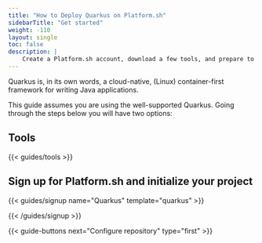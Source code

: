 ```yaml
---
title: "How to Deploy Quarkus on Platform.sh"
sidebarTitle: "Get started"
weight: -110
layout: single
toc: false
description: |
    Create a Platform.sh account, download a few tools, and prepare to deploy Quarkus.
---
```


Quarkus is, in its own words, a cloud-native, (Linux) container-first framework for writing Java applications. 

This guide assumes you are using the well-supported Quarkus. Going through the steps below you will have two options:

## Tools

{{< guides/tools >}}

## Sign up for Platform.sh and initialize your project

{{< guides/signup name="Quarkus" template="quarkus" >}}

{{< /guides/signup >}}

{{< guide-buttons next="Configure repository" type="first" >}}
